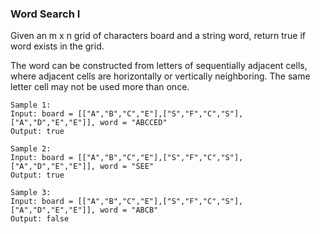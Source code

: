 ### Word Search I

Given an m x n grid of characters board and a string word, return true if word exists in the grid.

The word can be constructed from letters of sequentially adjacent cells, where adjacent cells are horizontally or vertically neighboring. The same letter cell may not be used more than once.

```
Sample 1:
Input: board = [["A","B","C","E"],["S","F","C","S"],["A","D","E","E"]], word = "ABCCED"
Output: true

Sample 2:
Input: board = [["A","B","C","E"],["S","F","C","S"],["A","D","E","E"]], word = "SEE"
Output: true

Sample 3:
Input: board = [["A","B","C","E"],["S","F","C","S"],["A","D","E","E"]], word = "ABCB"
Output: false

```
